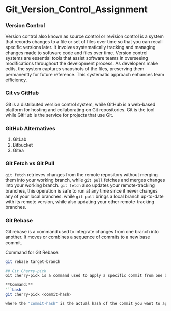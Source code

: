 # Git_Version_Control_Assignment

### Version Control
Version control also known as source control or revision control is a system that records changes to a file or set of files over time so that you can recall specific versions later. It involves systematically tracking and managing changes made to software code and files over time. Version control systems are essential tools that assist software teams in overseeing modifications throughout the development process. As developers make edits, the system captures snapshots of the files, preserving them permanently for future reference. This systematic approach enhances team efficiency.

### Git vs GitHub
Git is a distributed version control system, while GitHub is a web-based platform for hosting and collaborating on Git repositories. Git is the tool while GitHub is the service for projects that use Git.

### GitHub Alternatives
1. GitLab
2. Bitbucket
3. Gitea

### Git Fetch vs Git Pull
`git fetch` retrieves changes from the remote repository without merging them into your working branch, while `git pull` fetches and merges changes into your working branch.
`git fetch` also updates your remote-tracking branches, this operation is safe to run at any time since it never changes any of your local branches. while `git pull` brings a local branch up-to-date with its remote version, while also updating your other remote-tracking branches.

### Git Rebase
Git rebase is a command used to integrate changes from one branch into another. It moves or combines a sequence of commits to a new base commit.

Command for Git Rebase:
```bash
git rebase target-branch

## Git Cherry-pick
Git cherry-pick is a command used to apply a specific commit from one branch to another. It allows you to select a commit and apply it onto the current branch.

**Command:**
```bash
git cherry-pick <commit-hash>

where the "commit-hash" is the actual hash of the commit you want to apply.

